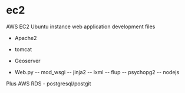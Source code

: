 ec2
===

AWS EC2 Ubuntu instance web application development files

- Apache2
- tomcat
- Geoserver

- Web.py
--  mod_wsgi
--  jinja2
-- lxml
-- flup
-- psychopg2
-- nodejs

Plus AWS RDS - postgresql/postgit
